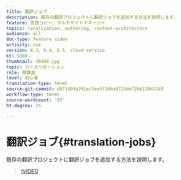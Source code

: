 ```yaml
---
title: 翻訳ジョブ
description: 既存の翻訳プロジェクトに翻訳ジョブを追加する方法を説明します。
feature: 言語コピー、マルチサイトマネージャ
topics: localization, authoring, content-architecture
audience: all
doc-type: feature video
activity: use
version: 6.3, 6.4, 6.5, cloud-service
kt: 5366
thumbnail: 36488.jpg
topic: ローカリゼーション
role: 開業医
level: 初心者
translation-type: tm+mt
source-git-commit: d9714b9a291ec3ee5f3dba9723de72bb120d2149
workflow-type: tm+mt
source-wordcount: '37'
ht-degree: 2%

---
```



# 翻訳ジョブ{#translation-jobs}

既存の翻訳プロジェクトに翻訳ジョブを追加する方法を説明します。

>[!VIDEO](https://video.tv.adobe.com/v/36488?quality=12&learn=on)
